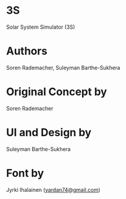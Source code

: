 # 3S
Solar System Simulator (3S)
# Authors
Soren Rademacher, Suleyman Barthe-Sukhera
# Original Concept by
Soren Rademacher
# UI and Design by
Suleyman Barthe-Sukhera
# Font by
Jyrki Ihalainen (yardan74@gmail.com)
